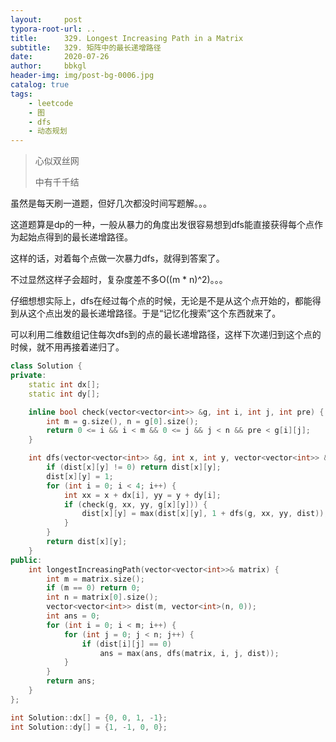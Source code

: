 ```yaml
---
layout:     post
typora-root-url: ..
title:      329. Longest Increasing Path in a Matrix
subtitle:   329. 矩阵中的最长递增路径
date:       2020-07-26
author:     bbkgl
header-img: img/post-bg-0006.jpg
catalog: true
tags:
    - leetcode
    - 图
    - dfs
    - 动态规划
---
```


> 心似双丝网
>
> 中有千千结

虽然是每天刷一道题，但好几次都没时间写题解。。。

这道题算是dp的一种，一般从暴力的角度出发很容易想到dfs能直接获得每个点作为起始点得到的最长递增路径。

这样的话，对着每个点做一次暴力dfs，就得到答案了。

不过显然这样子会超时，复杂度差不多O((m * n)^2)。。。

仔细想想实际上，dfs在经过每个点的时候，无论是不是从这个点开始的，都能得到从这个点出发的最长递增路径。于是“记忆化搜索”这个东西就来了。

可以利用二维数组记住每次dfs到的点的最长递增路径，这样下次递归到这个点的时候，就不用再接着递归了。

```cpp
class Solution {
private:
    static int dx[];
    static int dy[];

    inline bool check(vector<vector<int>> &g, int i, int j, int pre) {
        int m = g.size(), n = g[0].size();
        return 0 <= i && i < m && 0 <= j && j < n && pre < g[i][j];
    }

    int dfs(vector<vector<int>> &g, int x, int y, vector<vector<int>> &dist) {
        if (dist[x][y] != 0) return dist[x][y];
        dist[x][y] = 1;
        for (int i = 0; i < 4; i++) {
            int xx = x + dx[i], yy = y + dy[i];
            if (check(g, xx, yy, g[x][y])) {
                dist[x][y] = max(dist[x][y], 1 + dfs(g, xx, yy, dist));
            }
        }
        return dist[x][y];
    }
public:
    int longestIncreasingPath(vector<vector<int>>& matrix) {
        int m = matrix.size();
        if (m == 0) return 0;
        int n = matrix[0].size();
        vector<vector<int>> dist(m, vector<int>(n, 0));
        int ans = 0;
        for (int i = 0; i < m; i++) {
            for (int j = 0; j < n; j++) {
                if (dist[i][j] == 0)
                    ans = max(ans, dfs(matrix, i, j, dist));
            }
        }
        return ans;
    }
};

int Solution::dx[] = {0, 0, 1, -1};
int Solution::dy[] = {1, -1, 0, 0};
```


